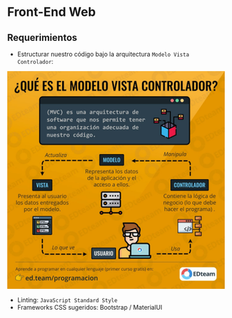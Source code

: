 # Front-End Web

## Requerimientos

- Estructurar nuestro código bajo la arquitectura `Modelo Vista Controlador`:

<p align="center">
  <img width="600" src="./mvc.jpg" />
</p>


- Linting: `JavaScript Standard Style`
- Frameworks CSS sugeridos: Bootstrap / MaterialUI